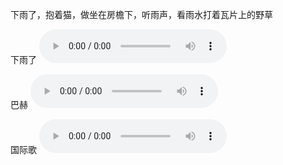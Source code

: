 下雨了，抱着猫，做坐在房檐下，听雨声，看雨水打着瓦片上的野草

下雨了
<audio src="https://www.rainymood.com/audio1110/0.m4a" controls="controls"></audio>

巴赫
<audio src="https://upload.wikimedia.org/wikipedia/commons/4/4e/BWV_543-fugue.ogg" controls="controls" volume="0.1;" controls="controls"></audio>

国际歌
<audio src="https://upload.wikimedia.org/wikipedia/commons/f/fe/Internationale.ogg" loop="loop" controls="controls"></audio>
